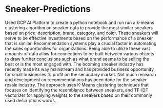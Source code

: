 # Sneaker-Predictions
Used GCP AI Platform to create a python notebook and run run a k-means clustering algorithm on sneaker data to provide the most similar sneakers based on price, description, brand, category, and color. These sneakers will serve to be effective investments based on the performance of a sneaker that is similar. 
Recommendation systems play a crucial factor in automating the sales opportunities for organizations. Being able to utilize these vast amounts of data allow for connections to be built between various objects to draw further conclusions such as what brand seems to be selling the best or is the most engaged with. The booming sneaker industry has recently made its way mainstream and has provided business opportunity for small businesses to profit on the secondary market. Not much research and development on recommendations has been done for the sneaker resale industry. The approach uses K-Means clustering techniques that focuses on identifying the resemblance between sneakers, and TF-IDF vectorizer for applying weights to the sneakers based on their commonly used descriptions words.
